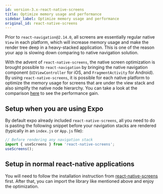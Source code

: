 ```yaml
---
id: version-3.x-react-native-screens
title: Optimize memory usage and performance
sidebar_label: Optimize memory usage and performance
original_id: react-native-screens
---
```


Prior to `react-navigation@2.14.0`, all screens are essentially regular native `View` in each platform, which will increase memory usage and make the render tree deep in a heavy-stacked application. This is one of the reason your app is slowing down comparing to native navigation solution.

With the advent of `react-native-screens`, the native screen optimization is brought possible to `react-navigation` by bringing the native navigation component (`UIViewController` for iOS, and `FragmentActivity` for Android). By using `react-native-screens`, it is possible for each native platform to optimize the memory usage for screens that are under the view stack and also simplify the native node hierarchy. You can take a look at the comparison [here](https://twitter.com/janicduplessis/status/1039979591815897088?s=21) to see the performance gain.

## Setup when you are using Expo

By default expo already included `react-native-screens`, all you need to do is pasting the following snippet before your navigation stacks are rendered (typically in an `index.js` or `App.js` file):

```js
// Before rendering any navigation stack
import { useScreens } from 'react-native-screens';
useScreens();
```

## Setup in normal react-native applications

You will need to follow the installation instruction from [react-native-screens](https://github.com/kmagiera/react-native-screens) first. After that, you can import the library like mentioned above and enjoy the optimization.


